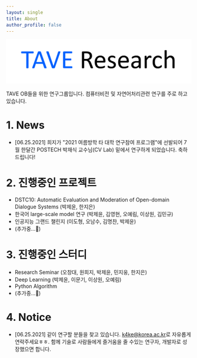 ```yaml
---
layout: single
title: About
author_profile: false
---
```

![logo](./imgs/logo.png)

TAVE OB들을 위한 연구그룹입니다. 컴퓨터비전 및 자연어처리관련 연구를 주로 하고 있습니다.


# 1. News

- [06.25.2021] 희지가 "2021 여름방학 타 대학 연구참여 프로그램"에 선발되어 7월 한달간 POSTECH 박재식 교수님(CV Lab) 밑에서 연구하게 되었습니다. 축하드립니다!


# 2. 진행중인 프로젝트

- DSTC10: Automatic Evaluation and Moderation of Open-domain Dialogue Systems (박제윤, 한지은)
- 한국어 large-scale model 연구 (박제윤, 김영현, 오예림, 이상원, 김민규)
- 인공지능 그랜드 챌린지 (이도형, 오남수, 김명찬, 박제윤)
- (추가중...🚧)

# 3. 진행중인 스터디

- Research Seminar (오창대, 원희지, 박제윤, 민지웅, 한지은)
- Deep Learning (박제윤, 이문기, 이상원, 오예림)
- Python Algorithm
- (추가중...🚧)

# 4. Notice

- [06.25.2021] 같이 연구할 분들을 찾고 있습니다. [k4ke@korea.ac.kr](k4ke@korea.ac.kr)로 자유롭게 연락주세요ㅎㅎ. 함께 기술로 사람들에게 즐거움을 줄 수있는 연구자, 개발자로 성장했으면 합니다.  
